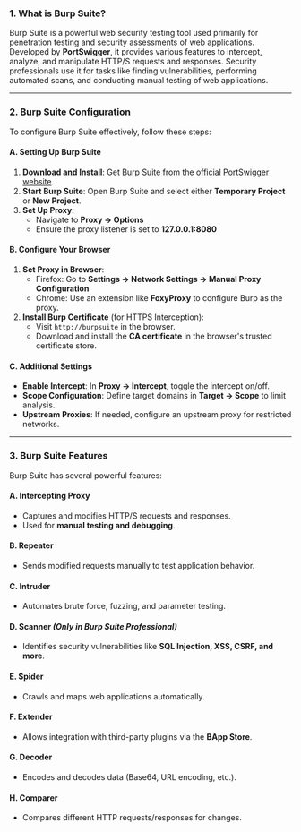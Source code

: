 ### 1. What is Burp Suite?  
Burp Suite is a powerful web security testing tool used primarily for penetration testing and security assessments of web applications. Developed by **PortSwigger**, it provides various features to intercept, analyze, and manipulate HTTP/S requests and responses. Security professionals use it for tasks like finding vulnerabilities, performing automated scans, and conducting manual testing of web applications.  

---

### 2. Burp Suite Configuration  
To configure Burp Suite effectively, follow these steps:  

#### **A. Setting Up Burp Suite**  
1. **Download and Install**: Get Burp Suite from the [official PortSwigger website](https://portswigger.net/burp).  
2. **Start Burp Suite**: Open Burp Suite and select either **Temporary Project** or **New Project**.  
3. **Set Up Proxy**:  
   - Navigate to **Proxy → Options**  
   - Ensure the proxy listener is set to **127.0.0.1:8080**  

#### **B. Configure Your Browser**  
1. **Set Proxy in Browser**:  
   - Firefox: Go to **Settings → Network Settings → Manual Proxy Configuration**  
   - Chrome: Use an extension like **FoxyProxy** to configure Burp as the proxy.  
2. **Install Burp Certificate** (for HTTPS Interception):  
   - Visit `http://burpsuite` in the browser.  
   - Download and install the **CA certificate** in the browser's trusted certificate store.  

#### **C. Additional Settings**  
- **Enable Intercept**: In **Proxy → Intercept**, toggle the intercept on/off.  
- **Scope Configuration**: Define target domains in **Target → Scope** to limit analysis.  
- **Upstream Proxies**: If needed, configure an upstream proxy for restricted networks.  

---

### 3. Burp Suite Features  
Burp Suite has several powerful features:  

#### **A. Intercepting Proxy**  
- Captures and modifies HTTP/S requests and responses.  
- Used for **manual testing and debugging**.  

#### **B. Repeater**  
- Sends modified requests manually to test application behavior.  

#### **C. Intruder**  
- Automates brute force, fuzzing, and parameter testing.  

#### **D. Scanner** *(Only in Burp Suite Professional)*  
- Identifies security vulnerabilities like **SQL Injection, XSS, CSRF, and more**.  

#### **E. Spider**  
- Crawls and maps web applications automatically.  

#### **F. Extender**  
- Allows integration with third-party plugins via the **BApp Store**.  

#### **G. Decoder**  
- Encodes and decodes data (Base64, URL encoding, etc.).  

#### **H. Comparer**  
- Compares different HTTP requests/responses for changes.  
